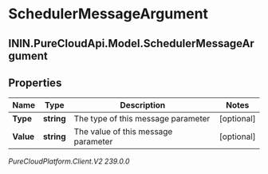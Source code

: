 # SchedulerMessageArgument

## ININ.PureCloudApi.Model.SchedulerMessageArgument

## Properties

|Name | Type | Description | Notes|
|------------ | ------------- | ------------- | -------------|
| **Type** | **string** | The type of this message parameter | [optional] |
| **Value** | **string** | The value of this message parameter | [optional] |



_PureCloudPlatform.Client.V2 239.0.0_
